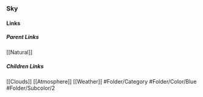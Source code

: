 ### Sky
#### Links
##### Parent Links
[[Natural]]
##### Children Links
[[Clouds]]
[[Atmosphere]]
[[Weather]]
#Folder/Category
#Folder/Color/Blue
#Folder/Subcolor/2
